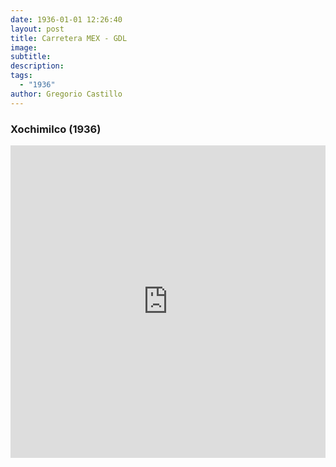 ```yaml
---
date: 1936-01-01 12:26:40
layout: post
title: Carretera MEX - GDL 
image: 
subtitle: 
description: 
tags:
  - "1936"
author: Gregorio Castillo
---
```


### Xochimilco (1936)

<iframe width="100%" height="500wh" src="https://www.youtube.com/embed/qAwcTELvqlo" title="YouTube video player" frameborder="0" allow="accelerometer; autoplay; clipboard-write; encrypted-media; gyroscope; picture-in-picture" allowfullscreen></iframe>